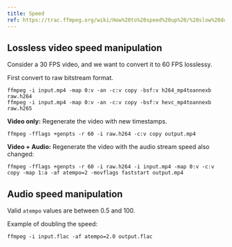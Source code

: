 ```yaml
---
title: Speed
ref: https://trac.ffmpeg.org/wiki/How%20to%20speed%20up%20/%20slow%20down%20a%20video
---
```


## Lossless video speed manipulation

Consider a 30 FPS video,
and we want to convert it to 60 FPS losslessy.

First convert to raw bitstream format.

```shell
ffmpeg -i input.mp4 -map 0:v -an -c:v copy -bsf:v h264_mp4toannexb raw.h264
ffmpeg -i input.mp4 -map 0:v -an -c:v copy -bsf:v hevc_mp4toannexb raw.h265
```

**Video only:** Regenerate the video with new timestamps.

```shell
ffmpeg -fflags +genpts -r 60 -i raw.h264 -c:v copy output.mp4
```

**Video + Audio:** Regenerate the video with the audio stream speed also changed:

```shell
ffmpeg -fflags +genpts -r 60 -i raw.h264 -i input.mp4 -map 0:v -c:v copy -map 1:a -af atempo=2 -movflags faststart output.mp4
```

## Audio speed manipulation

Valid `atempo` values are between 0.5 and 100.

Example of doubling the speed:

```shell
ffmpeg -i input.flac -af atempo=2.0 output.flac
```
